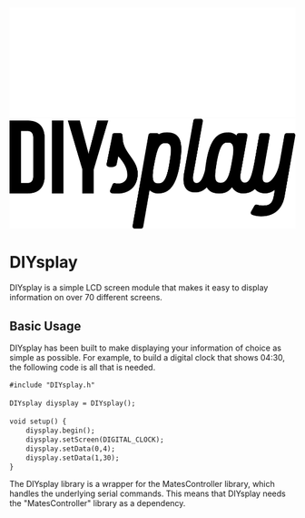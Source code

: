 ![DIYsplay Logo](./DIYsplay_Logo_White.png#gh-dark-mode-only)
![DIYsplay Logo](./DIYsplay_Logo.png#gh-light-mode-only)

# DIYsplay
DIYsplay is a simple LCD screen module that makes it easy to display information on over 70 different screens.

## Basic Usage
DIYsplay has been built to make displaying your information of choice as simple as possible. For example, to build a digital clock that shows 04:30, the following code is all that is needed.

```
#include "DIYsplay.h"

DIYsplay diysplay = DIYsplay();

void setup() {
    diysplay.begin();
    diysplay.setScreen(DIGITAL_CLOCK);
    diysplay.setData(0,4);
    diysplay.setData(1,30);
}
```

The DIYsplay library is a wrapper for the MatesController library, which handles the underlying serial commands. This means that DIYsplay needs the "MatesController" library as a dependency.